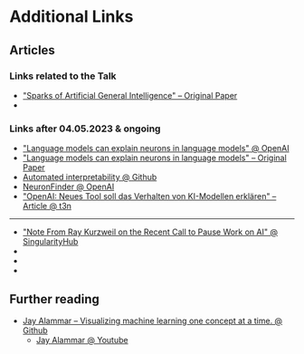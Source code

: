 # Additional Links

## Articles

### Links related to the Talk

* ["Sparks of Artificial General Intelligence" – Original Paper](https://arxiv.org/abs/2303.12712)
* []()

### Links after 04.05.2023 & ongoing

* ["Language models can explain neurons in language models" @ OpenAI](https://openai.com/research/language-models-can-explain-neurons-in-language-models)
* ["Language models can explain neurons in language models" – Original Paper](https://openaipublic.blob.core.windows.net/neuron-explainer/paper/index.html)
* [Automated interpretability @ Github](https://github.com/openai/automated-interpretability)
* [NeuronFinder @ OpenAI](https://openaipublic.blob.core.windows.net/neuron-explainer/neuron-viewer/index.html)
* ["OpenAI: Neues Tool soll das Verhalten von KI-Modellen erklären" – Article @ t3n](https://t3n.de/news/openai-tool-gpt-4-verhalten-ki-modelle-1551476/)
---
* ["Note From Ray Kurzweil on the Recent Call to Pause Work on AI" @ SingularityHub](https://singularityhub.com/2023/05/05/a-note-from-ray-kurzweil-on-the-recent-call-to-pause-work-on-ai-more-powerful-than-gpt-4/)
* []()
* []()
* []()

## Further reading

* [Jay Alammar – Visualizing machine learning one concept at a time. @ Github](https://jalammar.github.io/)
	* [Jay Alammar @ Youtube](https://www.youtube.com/channel/UCmOwsoHty5PrmE-3QhUBfPQ)